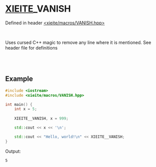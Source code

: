 # [XIEITE](../macros.md)\_VANISH
Defined in header [<xieite/macros/VANISH.hpp>](../../include/xieite/macros/VANISH.hpp)

<br/>

Uses cursed C++ magic to remove any line where it is mentioned. See header file for definitions

<br/><br/>

## Example
```cpp
#include <iostream>
#include <xieite/macros/VANISH.hpp>

int main() {
	int x = 5;
	
	XIEITE__VANISH, x = 999;

	std::cout << x << '\n';

	std::cout << "Hello, world!\n" << XIEITE__VANISH;
}
```
Output:
```
5
```
